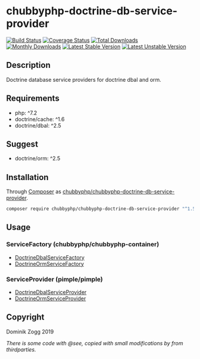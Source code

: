 # chubbyphp-doctrine-db-service-provider

[![Build Status](https://api.travis-ci.org/chubbyphp/chubbyphp-doctrine-db-service-provider.png?branch=master)](https://travis-ci.org/chubbyphp/chubbyphp-doctrine-db-service-provider)
[![Coverage Status](https://coveralls.io/repos/github/chubbyphp/chubbyphp-doctrine-db-service-provider/badge.svg?branch=master)](https://coveralls.io/github/chubbyphp/chubbyphp-doctrine-db-service-provider?branch=master)
[![Total Downloads](https://poser.pugx.org/chubbyphp/chubbyphp-doctrine-db-service-provider/downloads.png)](https://packagist.org/packages/chubbyphp/chubbyphp-doctrine-db-service-provider)
[![Monthly Downloads](https://poser.pugx.org/chubbyphp/chubbyphp-doctrine-db-service-provider/d/monthly)](https://packagist.org/packages/chubbyphp/chubbyphp-doctrine-db-service-provider)
[![Latest Stable Version](https://poser.pugx.org/chubbyphp/chubbyphp-doctrine-db-service-provider/v/stable.png)](https://packagist.org/packages/chubbyphp/chubbyphp-doctrine-db-service-provider)
[![Latest Unstable Version](https://poser.pugx.org/chubbyphp/chubbyphp-doctrine-db-service-provider/v/unstable)](https://packagist.org/packages/chubbyphp/chubbyphp-doctrine-db-service-provider)

## Description

Doctrine database service providers for doctrine dbal and orm.

## Requirements

 * php: ^7.2
 * doctrine/cache: ^1.6
 * doctrine/dbal: ^2.5

## Suggest

 * doctrine/orm: ^2.5

## Installation

Through [Composer](http://getcomposer.org) as [chubbyphp/chubbyphp-doctrine-db-service-provider][1].

```sh
composer require chubbyphp/chubbyphp-doctrine-db-service-provider "^1.5"
```

## Usage

### ServiceFactory (chubbyphp/chubbyphp-container)

 * [DoctrineDbalServiceFactory][2]
 * [DoctrineOrmServiceFactory][3]

### ServiceProvider (pimple/pimple)

 * [DoctrineDbalServiceProvider][4]
 * [DoctrineOrmServiceProvider][5]

## Copyright

Dominik Zogg 2019

*There is some code with @see, copied with small modifications by from thirdparties.*

[1]: https://packagist.org/packages/chubbyphp/chubbyphp-doctrine-db-service-provider

[2]: doc/ServiceFactory/DoctrineDbalServiceFactory.md
[3]: doc/ServiceFactory/DoctrineOrmServiceFactory.md

[4]: doc/ServiceProvider/DoctrineDbalServiceProvider.md
[5]: doc/ServiceProvider/DoctrineOrmServiceProvider.md

